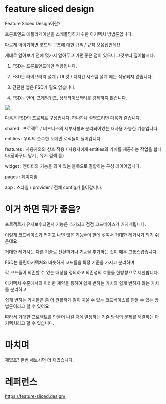 # feature sliced design

Feature Sliced Design이란?

프론트엔드 애플리케이션을 스캐폴딩하기 위한 아키텍처 방법론입니다.

다르게 이야기하면 코드의 구조에 대한 규칙 / 규칙 모음집인데요

제대로 알아보기 전에 몇가지 알아두고 가면 좋은 점이 있으니 그것부터 짚어봅시다.

1. FSD는 프론트엔드에만 적용됩니다.

2. FSD는 라이브러리 설계 / UI 킷 / 디자인 시스템 설계 에는 적용되지 않습니다.

3. 간단한 앱은 FSD가 필요 없습니다.

4. FSD는 언어, 프레임워크, 상태라이브러리를 강제하지 않습니다.

<img src="../asset//fds1.jpg">

다음은 FSD의 프로젝트 구성입니다. 하나하나 설명드리면 다음과 같습니다.

shared : 프로젝트 / 비즈니스의 세부사항과 분리되어있는 재사용 가능한 기능입니다.

entities : 우리의 순수한 도메인 로직들이 들어갑니다.

features : 사용자와의 상호 작용 / 사용자에게 entities의 가치를 제공하는 작업을 합니다(장바구니 담기 , 유저 검색 등)

widget : 엔티티와 기능을 의미 있는 블록으로 결합하는 구성 레이어입니다.

pages : 페이지임

app : 스타일 / provider / 전체 config가 들어갑니다.

# 이거 하면 뭐가 좋음?

프로젝트가 유지보수되면서 기능은 추가되고 점점 코드베이스가 커지게됩니다.

이렇게 코드베이스가 커지고 나면 많은 기능들이 한데 섞여서 거대한 레거시가 되기 쉬운데요

거대한 레거시는 다른 기술로 전환하거나 기능을 추가하는 것이 매우 고통스럽습니다.

FSD는 클린아키텍처와 비슷하게 코드들을 특정 기준을 가지고 분리하며

각 코드들이 의존할 수 있는 대상을 정의하고 의존성의 흐름을 한방향으로 제한합니다.

아키텍처 수준에서의 이러한 제약을 통하여 쉽게 변하는 가치와 쉽게 변하지 않는 가치를 분리하고

쉽게 변하는 가치들은 좀 더 원활하게 갈아 끼울 수 있는 코드베이스를 만들 수 있는 방법론이라고 할 수 있어요

따라서 거대한 프로젝트를 만들어 나갈 때에 발생하는 기존 방식의 문제를 해결하는 아키텍처라고 할 수 있습니다.
# 마치며

재밌죠? 한번 해보시면 더 재밌습니다.

# 레퍼런스

https://feature-sliced.design/
